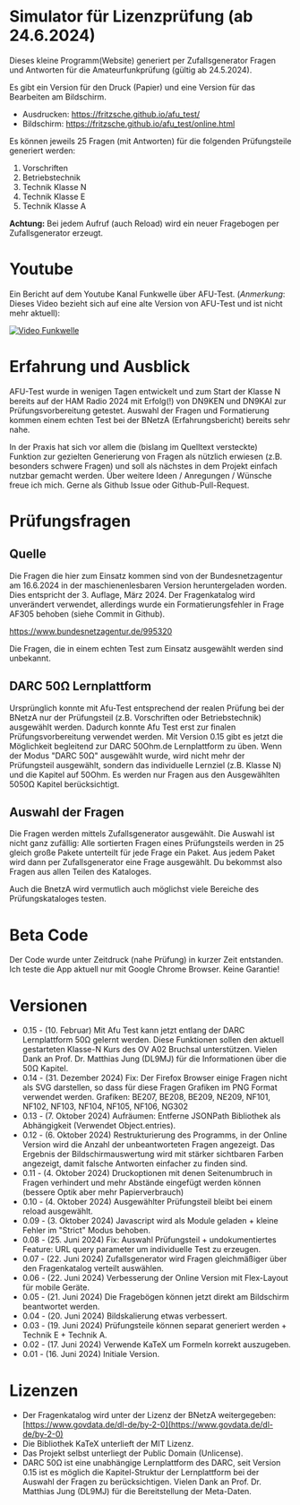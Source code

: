 # Simulator für Lizenzprüfung (ab 24.6.2024)
Dieses kleine Programm(Website) generiert per Zufallsgenerator Fragen und Antworten für die Amateurfunkprüfung (gültig ab 24.5.2024).

Es gibt ein Version für den Druck (Papier) und eine Version für das Bearbeiten am Bildschirm.

* Ausdrucken: https://fritzsche.github.io/afu_test/
* Bildschirm: https://fritzsche.github.io/afu_test/online.html

Es können jeweils 25 Fragen (mit Antworten) für die folgenden Prüfungsteile generiert werden:

1) Vorschriften
2) Betriebstechnik
3) Technik Klasse N
4) Technik Klasse E
5) Technik Klasse A

__Achtung:__ Bei jedem Aufruf (auch Reload) wird ein neuer Fragebogen per Zufallsgenerator erzeugt.

# Youtube
Ein Bericht auf dem Youtube Kanal Funkwelle über AFU-Test. 
(*Anmerkung*: Dieses Video bezieht sich auf eine alte Version von AFU-Test und ist nicht mehr aktuell):

[![Video Funkwelle](https://img.youtube.com/vi/dTlOy99aC1A/0.jpg)](https://www.youtube.com/watch?v=dTlOy99aC1A)

# Erfahrung und Ausblick
AFU-Test wurde in wenigen Tagen entwickelt und zum Start der Klasse N bereits auf der HAM Radio 2024 mit Erfolg(!) von DN9KEN und DN9KAI zur Prüfungsvorbereitung getestet. 
Auswahl der Fragen und Formatierung kommen einem echten Test bei der BNetzA (Erfahrungsbericht) bereits sehr nahe.

In der Praxis hat sich vor allem die (bislang im Quelltext versteckte) Funktion zur gezielten Generierung von Fragen als nützlich erwiesen (z.B. besonders schwere Fragen) und soll als nächstes in dem Projekt einfach nutzbar gemacht werden. Über weitere Ideen / Anregungen / Wünsche freue ich mich. Gerne als Github Issue oder Github-Pull-Request.

# Prüfungsfragen

## Quelle 
Die Fragen die hier zum Einsatz kommen sind von der Bundesnetzagentur am 16.6.2024 in der maschienenlesbaren Version heruntergeladen worden.
Dies entspricht der 3. Auflage, März 2024.
Der Fragenkatalog wird unverändert verwendet, allerdings wurde ein Formatierungsfehler in Frage AF305 behoben (siehe Commit in Github).

https://www.bundesnetzagentur.de/995320

Die Fragen, die in einem echten Test zum Einsatz ausgewählt werden sind unbekannt.

## DARC 50&#8486; Lernplattform
Ursprünglich konnte mit Afu-Test entsprechend der realen Prüfung bei der BNetzA nur der Prüfungsteil (z.B. Vorschriften oder Betriebstechnik) ausgewählt werden. Dadurch konnte Afu Test erst zur finalen Prüfungsvorbereitung verwendet werden.
Mit Version 0.15 gibt es jetzt die Möglichkeit begleitend zur DARC 50Ohm.de Lernplattform zu üben. Wenn der Modus "DARC 50&#8486;" ausgewählt wurde, wird nicht mehr der Prüfungsteil ausgewählt, sondern das individuelle Lernziel (z.B. Klasse N) und die Kapitel auf 50Ohm. 
Es werden nur Fragen aus den Ausgewählten 5050&#8486; Kapitel berücksichtigt. 

## Auswahl der Fragen
Die Fragen werden mittels Zufallsgenerator ausgewählt. Die Auswahl ist nicht ganz zufällig: 
Alle sortierten Fragen eines Prüfungsteils werden in 25 gleich große Pakete unterteilt für jede Frage ein Paket. Aus jedem Paket wird dann per Zufallsgenerator eine Frage ausgewählt. Du bekommst also Fragen aus allen Teilen des Kataloges.

Auch die BnetzA wird vermutlich auch möglichst viele Bereiche des Prüfungskataloges testen.

# Beta Code
Der Code wurde unter Zeitdruck (nahe Prüfung) in kurzer Zeit entstanden. 
Ich teste die App aktuell nur mit Google Chrome Browser.
Keine Garantie!

# Versionen
* 0.15 - (10. Februar) Mit Afu Test kann jetzt entlang der DARC Lernplattform 50&#8486; gelernt werden. Diese Funktionen sollen den aktuell gestarteten Klasse-N Kurs des OV A02 Bruchsal unterstützen. Vielen Dank an Prof. Dr. Matthias Jung (DL9MJ) für die Informationen über die 50&#8486; Kapitel.
* 0.14 - (31. Dezember 2024) Fix: Der Firefox Browser einige Fragen nicht als SVG darstellen, so dass für diese Fragen Grafiken im PNG Format verwendet werden.
Grafiken: BE207, BE208, BE209, NE209, NF101, NF102, NF103, NF104, NF105, NF106, NG302
* 0.13 - (7. Oktober 2024) Aufräumen: Entferne JSONPath Bibliothek als Abhängigkeit (Verwendet Object.entries).
* 0.12 - (6. Oktober 2024) Restrukturierung des Programms, in der Online Version wird die Anzahl der unbeantworteten Fragen angezeigt. Das Ergebnis der Bildschirmauswertung wird mit stärker sichtbaren Farben angezeigt, damit falsche Antworten einfacher zu finden sind.
* 0.11 - (4. Oktober 2024) Druckoptionen mit denen Seitenumbruch in Fragen verhindert und mehr Abstände eingefügt werden können (bessere Optik aber mehr Papierverbrauch)
* 0.10 - (4. Oktober 2024) Ausgewählter Prüfungsteil bleibt bei einem reload ausgewählt.
* 0.09 - (3. Oktober 2024) Javascript wird als Module geladen + kleine Fehler im "Strict" Modus behoben.
* 0.08 - (25. Juni 2024) Fix: Auswahl Prüfungsteil + undokumentiertes Feature: URL query parameter um individuelle Test zu erzeugen.
* 0.07 - (22. Juni 2024) Zufallsgenerator wird Fragen gleichmäßiger über den Fragenkatalog verteilt auswählen.
* 0.06 - (22. Juni 2024) Verbesserung der Online Version mit Flex-Layout für mobile Geräte.
* 0.05 - (21. Juni 2024) Die Fragebögen können jetzt direkt am Bildschirm beantwortet werden.
* 0.04 - (20. Juni 2024) Bildskalierung etwas verbessert.
* 0.03 - (19. Juni 2024) Prüfungsteile können separat generiert werden + Technik E + Technik A.
* 0.02 - (17. Juni 2024) Verwende KaTeX um Formeln korrekt auszugeben.
* 0.01 - (16. Juni 2024) Initiale Version.

# Lizenzen
* Der Fragenkatalog wird unter der Lizenz der BNetzA weitergegeben: [https://www.govdata.de/dl-de/by-2-0](https://www.govdata.de/dl-de/by-2-0)
* Die Bibliothek KaTeX unterlieft der MIT Lizenz.
* Das Projekt selbst unterliegt der Public Domain (Unlicense).
* DARC 50&#8486; ist eine unabhängige Lernplattform des DARC, seit Version 0.15 ist es möglich die Kapitel-Struktur der Lernplattform bei der Auswahl der Fragen zu berücksichtigen. Vielen Dank an Prof. Dr. Matthias Jung (DL9MJ) für die Bereitstellung der Meta-Daten.

